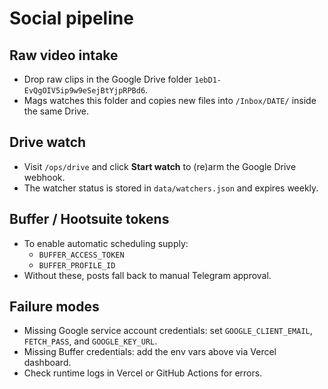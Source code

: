 # Social pipeline

## Raw video intake
- Drop raw clips in the Google Drive folder `1ebD1-EvQgOIV5ip9w9eSejBtYjpRPBd6`.
- Mags watches this folder and copies new files into `/Inbox/DATE/` inside the same Drive.

## Drive watch
- Visit `/ops/drive` and click **Start watch** to (re)arm the Google Drive webhook.
- The watcher status is stored in `data/watchers.json` and expires weekly.

## Buffer / Hootsuite tokens
- To enable automatic scheduling supply:
  - `BUFFER_ACCESS_TOKEN`
  - `BUFFER_PROFILE_ID`
- Without these, posts fall back to manual Telegram approval.

## Failure modes
- Missing Google service account credentials: set `GOOGLE_CLIENT_EMAIL`, `FETCH_PASS`, and `GOOGLE_KEY_URL`.
- Missing Buffer credentials: add the env vars above via Vercel dashboard.
- Check runtime logs in Vercel or GitHub Actions for errors.
